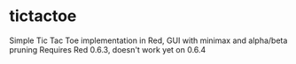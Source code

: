 # tictactoe

Simple Tic Tac Toe implementation in Red, GUI with minimax and alpha/beta pruning
Requires Red 0.6.3, doesn't work yet on 0.6.4
